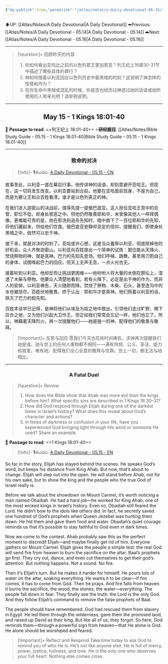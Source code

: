 ```yaml
---
{"dg-publish":true,"permalink":"/atlas/notes/a-daily-devotional-05-15/"}
---
```


 ⬆️UP: [[Atlas/Notes/A Daily Devotional\|A Daily Devotional]]
⬅️Previous: [[Atlas/Notes/A Daily Devotional - 05.14\|A Daily Devotional - 05.14]]
➡️Next: [[Atlas/Notes/A Daily Devotional - 05.16\|A Daily Devotional - 05.16]]

---

> [!question]+ 回顾昨天的内容
> 1. ⁠你如何看出亚哈比之前的以色列君王更加邪恶？列王纪上16章30-31节中描述了哪些具体的罪行？
> 2. ⁠神如何借着以利亚回应以色列历史中最黑暗的时刻？这说明了神怎样的性情和作为？
> 3. ⁠在你生命中黑暗或混乱的时候，你是否也经历过神透过祂的话语或祂所使用的人带来光明？请举例说明。




---
## <center>May 15 -  1 Kings 18:01-40</center>

📖 **Passage to read**: ==列王纪上 18:01-40==
⭐**研经题目**: [[Atlas/Notes/Bible Study Guide - 05.15 - 1 Kings 18.01-40\|Bible Study Guide - 05.15 - 1 Kings 18.01-40]]

---
### <center>致命的对决</center>

> [!info]- 🎙️Audio: [A Daily Devotional - 05.15 - CN]()

故事至此，以利亚一直在幕后行事。他传讲神的话语，却刻意避开亚哈王。但现在，这一切将发生改变。以利亚要站到台前。他要在亚哈面前现身，不是为自己，而是为要让王和众百姓看清，谁才是以色列真正的神。

在我们进入迦密山的决战前，值得先提一提俄巴底亚。这人担任亚哈王宫中的总管，职位不低，却身处邪恶之中。但他仍然敬畏耶和华，未曾像其他人一样拜偶像。更难能可贵的是，他在耶洗别追杀先知时，暗中救下了一百位耶和华的先知，将他们藏起来，供给他们饮食。俄巴底亚安静却坚定的信仰，提醒我们，即使身处黑暗之中，依然可以忠于神。

接下来，就是对决的时刻了。亚哈或许心想，这是当众羞辱以利亚、彻底除掉他的好机会。众人齐聚迦密山。以利亚向百姓提出一个简单的试炼：那位能从天降火、焚烧祭物的神，就是真神。巴力的先知先登场。他们呼喊、跳舞，甚至用刀割自己的身体，试图唤起巴力的回应。但天上无声无息，一点火光也无。

接着轮到以利亚。他却反而让挑战更困难——他吩咐人将大量的水倒在祭坛上，湿透了木柴与祭物。他要众人清楚地看到，若有火降下，必定是出于神的作为，而非人的安排。以利亚祷告，天火随即而降，焚烧了祭物、木柴、石头，甚至连沟中的水也被烧尽。百姓伏地敬畏，终于认出：耶和华才是真神。他们照着以利亚的话，除灭了巴力的假先知。

百姓本该早已记得，是神将他们从埃及为奴之地中救出，引领他们走过旷野，赐下应许之地，又为他们兴起大卫作王。但正如我们常常会忘记一样，他们也忘了。所以，神藉着天降烈火，再一次提醒他们——祂是独一的神，配得他们的敬畏与敬拜。

> [!important]+ 反思与回应
愿我们今天也花些时间祷告，求神再次提醒我们祂是谁。祂与世上的任何人事物都不相同——满有怜悯、公义、圣洁、能力和慈爱。唯有祂，配得我们全心全意的敬拜与信靠。世上一切，都无法与祂相比。





---
### <center>A Fatal Duel</center>

> [!question]+ Review
> 1. ⁠How does the Bible show that Ahab was more evil than the kings before him? What specific sins are described in 1 Kings 16:30–31?
> 2. How did God respond through Elijah during one of the darkest times in Israel’s history? What does this reveal about God’s character and actions?
> 3. In times of darkness or confusion in your life, have you experienced God bringing light through His word or someone He used? Share an example.

📖 **Passage to read**: ==1 Kings 18:01-40==

> [!info]- 🎙️Audio: [A Daily Devotional - 05.15 - EN]()  

So far in the story, Elijah has stayed behind the scenes. He speaks God’s word, but keeps his distance from King Ahab. But now, that’s about to change. Elijah will step out into the open. He will stand before Ahab, not for his own sake, but to show the king and the people who the true God of Israel really is.

Before we talk about the showdown on Mount Carmel, it’s worth noticing a man named Obadiah. He had a hard job—he worked for King Ahab, one of the most wicked kings in Israel’s history. Even so, Obadiah still feared the Lord. He didn’t bow to the idols like others did. In fact, he secretly saved one hundred of God’s prophets when Queen Jezebel was hunting them down. He hid them and gave them food and water. Obadiah’s quiet courage reminds us that it’s possible to stay faithful to God even in dark times.

Now we come to the contest. Ahab probably saw this as the perfect moment to discredit Elijah—and maybe finally get rid of him. Everyone gathers on Mount Carmel. Elijah gives the people a simple test: the real God will send fire from heaven to burn the sacrifice on the altar. Baal’s prophets go first. They cry out, dance, and even cut themselves to get their god’s attention. But nothing happens. Not a sound. No fire.

Then it’s Elijah’s turn. But he makes it harder for himself. He pours lots of water on the altar, soaking everything. He wants it to be clear—if fire comes, it has to come from God. Then he prays. And fire falls from heaven. It burns the sacrifice, the wood, the stones, the water—everything. The people fall down in fear. They finally see the truth: the Lord is the only God. And they follow Elijah’s command to remove the false prophets of Baal.

The people should have remembered. God had rescued them from slavery in Egypt. He led them through the wilderness, gave them the promised land, and raised up David as their king. But like all of us, they forgot. So here, God reminds them—through a powerful sign from heaven—that He alone is God. He alone should be worshiped and feared.

> [!important]+ Reflect and Respond
Take time today to ask God to remind you of who He is. He’s not like anyone else. He is full of mercy, power, justice, holiness, and love. He is the only one who deserves your full heart. Nothing else comes close.








